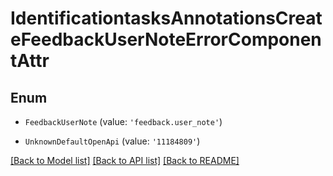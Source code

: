 # IdentificationtasksAnnotationsCreateFeedbackUserNoteErrorComponentAttr


## Enum

* `FeedbackUserNote` (value: `'feedback.user_note'`)

* `UnknownDefaultOpenApi` (value: `'11184809'`)

[[Back to Model list]](../README.md#documentation-for-models) [[Back to API list]](../README.md#documentation-for-api-endpoints) [[Back to README]](../README.md)
